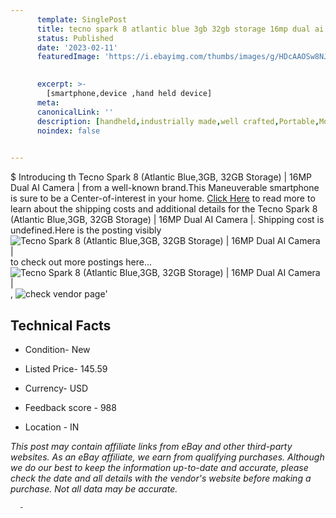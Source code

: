 ```yaml
---
      template: SinglePost
      title: tecno spark 8 atlantic blue 3gb 32gb storage 16mp dual ai camera 
      status: Published
      date: '2023-02-11'
      featuredImage: 'https://i.ebayimg.com/thumbs/images/g/HDcAAOSw8NJjFuEw/s-l225.jpg'
       

      excerpt: >-
        [smartphone,device ,hand held device]
      meta:
      canonicalLink: ''
      description: [handheld,industrially made,well crafted,Portable,Mobile,Compact,Convenient,Lightweight,Maneuverable,Man-portable,Miniature,Carriable,Hand-held,Light,Holdable,Transportable,Mobile device,Pocket-sized,On-the-go,Wireless,Cordless,Compact size,Convenient size, smartphone,device ,hand held device]
      noindex: false
      

---
```

$
      Introducing th Tecno Spark 8 (Atlantic Blue,3GB, 32GB Storage) | 16MP Dual AI Camera | from a well-known brand.This Maneuverable smartphone is sure to be a Center-of-interest in your home. [Click Here](https://www.ebay.com/itm/204085850593?hash=item2f8476f1e1%3Ag%3AHDcAAOSw8NJjFuEw&mkevt=1&mkcid=1&mkrid=711-53200-19255-0&campid=%253CePNCampaignId%253E&customid=%253CreferenceId%253E&toolid=10049) to read more to learn about the shipping costs and additional details for the Tecno Spark 8 (Atlantic Blue,3GB, 32GB Storage) | 16MP Dual AI Camera |. Shipping cost is undefined.Here is the posting visibly ![Tecno Spark 8 (Atlantic Blue,3GB, 32GB Storage) | 16MP Dual AI Camera |](https://i.ebayimg.com/thumbs/images/g/HDcAAOSw8NJjFuEw/s-l225.jpg) to check out more postings here... ![Tecno Spark 8 (Atlantic Blue,3GB, 32GB Storage) | 16MP Dual AI Camera |](https://i.ebayimg.com/images/g/HDcAAOSw8NJjFuEw/s-l1200.jpg), ![check vendor page]()'

      

 ## Technical Facts 



     
      

 - Condition- New 


      

 - Listed Price- 145.59 


      

 - Currency- USD 


      

 - Feedback score - 988 


      

 - Location - IN 


      
      

 *_This post may contain affiliate links from eBay and other third-party websites. As an eBay affiliate, we earn from qualifying purchases. Although we do our best to keep the information up-to-date and accurate, please check the date and all details with the vendor's website before making a purchase. Not all data may be accurate._*




      -
